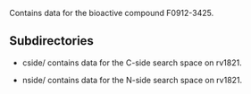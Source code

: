 Contains data for the bioactive compound F0912-3425.

## Subdirectories

- cside/ contains data for the C-side search space on rv1821.

- nside/ contains data for the N-side search space on rv1821.

